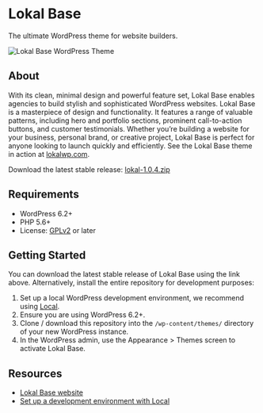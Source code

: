 # Lokal Base

The ultimate WordPress theme for website builders.

![Lokal Base WordPress Theme](https://user-images.githubusercontent.com/486261/224737575-6045a830-6ef7-4551-a887-82d6228b1530.jpg)

## About

With its clean, minimal design and powerful feature set, Lokal Base enables agencies to build stylish and sophisticated WordPress websites. Lokal Base is a masterpiece of design and functionality. It features a range of valuable patterns, including hero and portfolio sections, prominent call-to-action buttons, and customer testimonials. Whether you’re building a website for your business, personal brand, or creative project, Lokal Base is perfect for anyone looking to launch quickly and efficiently. See the Lokal Base theme in action at [lokalwp.com](https://lokalwp.com/).

Download the latest stable release: [lokal-1.0.4.zip](https://downloads.wordpress.org/theme/lokal.1.0.4.zip)

## Requirements

- WordPress 6.2+
- PHP 5.6+
- License: [GPLv2](http://www.gnu.org/licenses/gpl-2.0.html) or later

## Getting Started

You can download the latest stable release of Lokal Base using the link above. Alternatively, install the entire repository for development purposes:

1. Set up a local WordPress development environment, we recommend using [Local](https://localwp.com/).
2. Ensure you are using WordPress 6.2+.
3. Clone / download this repository into the `/wp-content/themes/` directory of your new WordPress instance.
4. In the WordPress admin, use the Appearance > Themes screen to activate Lokal Base.

## Resources

- [Lokal Base website](https://lokalwp.com/)
- [Set up a development environment with Local](https://localwp.com/)
